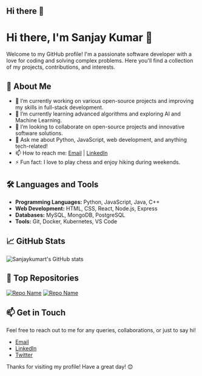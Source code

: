 ## Hi there 👋

<!--
**Sanjaykumart/SanjayKumart** is a ✨ _special_ ✨ repository because its `README.md` (this file) appears on your GitHub profile.

Here are some ideas to get you started:

- 🔭 I’m currently working on ...
- 🌱 I’m currently learning ...
- 👯 I’m looking to collaborate on ...
- 🤔 I’m looking for help with ...
- 💬 Ask me about ...
- 📫 How to reach me: ...
- 😄 Pronouns: ...
- ⚡ Fun fact: ...
-->
# Hi there, I'm Sanjay Kumar 👋

Welcome to my GitHub profile! I'm a passionate software developer with a love for coding and solving complex problems. Here you'll find a collection of my projects, contributions, and interests.

## 🚀 About Me

- 🔭 I’m currently working on various open-source projects and improving my skills in full-stack development.
- 🌱 I’m currently learning advanced algorithms and exploring AI and Machine Learning.
- 👯 I’m looking to collaborate on open-source projects and innovative software solutions.
- 💬 Ask me about Python, JavaScript, web development, and anything tech-related!
- 📫 How to reach me: [Email](mailto:sanjay@example.com) | [LinkedIn](https://www.linkedin.com/in/sanjaykumart)
- ⚡ Fun fact: I love to play chess and enjoy hiking during weekends.

## 🛠️ Languages and Tools

- **Programming Languages:** Python, JavaScript, Java, C++
- **Web Development:** HTML, CSS, React, Node.js, Express
- **Databases:** MySQL, MongoDB, PostgreSQL
- **Tools:** Git, Docker, Kubernetes, VS Code

## 📈 GitHub Stats

![Sanjaykumart's GitHub stats](https://github-readme-stats.vercel.app/api?username=Sanjaykumart&show_icons=true&theme=radical)

## 📌 Top Repositories

[![Repo Name](https://github-readme-stats.vercel.app/api/pin/?username=Sanjaykumart&repo=repo-name&theme=radical)](https://github.com/Sanjaykumart/repo-name)
[![Repo Name](https://github-readme-stats.vercel.app/api/pin/?username=Sanjaykumart&repo=repo-name&theme=radical)](https://github.com/Sanjaykumart/repo-name)

## 📫 Get in Touch

Feel free to reach out to me for any queries, collaborations, or just to say hi!

- [Email](mailto:sanjay@example.com)
- [LinkedIn](https://www.linkedin.com/in/sanjaykumart)
- [Twitter](https://twitter.com/sanjaykumart)

Thanks for visiting my profile! Have a great day! 😊
